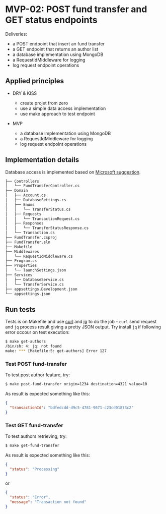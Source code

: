 # MVP-02: POST fund transfer and GET status endpoints

Deliveries:

 * a POST endpoint that insert an fund transfer
 * a GET endpoint that returns an author list
 * a database implementation using MongoDB
 * a RequestIdMiddleware for logging
 * log request endpoint operations

## Applied principles

 * DRY & KISS

   * create projet from zero
   * use a simple data access implementation
   * use make approach to test endpoint
 
 * MVP
 
   * a database implementation using MongoDB
   * a RequestIdMiddleware for logging
   * log request endpoint operations

## Implementation details

Database access is implemented based on [Microsoft suggestion](https://learn.microsoft.com/en-us/aspnet/core/tutorials/first-mongo-app?view=aspnetcore-7.0&tabs=visual-studio-code).

``` bash
├── Controllers
│   └── FundTransferController.cs
├── Domain
│   ├── Account.cs
│   ├── DatabaseSettings.cs
│   ├── Enums
│   │   └── TransferStatus.cs
│   ├── Requests
│   │   └── TransactionRequest.cs
│   ├── Responses
│   │   └── TransferStatusResponse.cs
│   └── Transaction.cs
├── FundTransfer.csproj
├── FundTransfer.sln
├── Makefile
├── Middlewares
│   └── RequestIdMiddleware.cs
├── Program.cs
├── Properties
│   └── launchSettings.json
├── Services
│   ├── DatabaseService.cs
│   └── TransferService.cs
├── appsettings.Development.json
└── appsettings.json
```

## Run tests

Tests is on Makefile and use [curl](https://curl.se/) and [jq](https://jqlang.github.io/jq/) to do the job - `curl` send request and `jq` process result giving a pretty JSON output. Try install `jq` if following error occour on test execution:

``` bash
$ make get-authors
/bin/sh: 4: jq: not found
make: *** [Makefile:5: get-authors] Error 127
```

### Test POST fund-transfer

To test post author feature, try:

``` bash
$ make post-fund-transfer origin=1234 destination=4321 value=10
```

As result is expected something like this:

``` json
{
  "transactionId": "bdfedcdd-d9c5-4781-9671-c23cd01873c2"
}
```

### Test GET fund-transfer

To test authors retrieving, try:

``` bash
$ make get-fund-transfer
```

As result is expected something like this:

``` json
{
  "status": "Processing"
}
```
or
``` json
{
  "status": "Error",
  "message": "Transaction not found"
}
```
